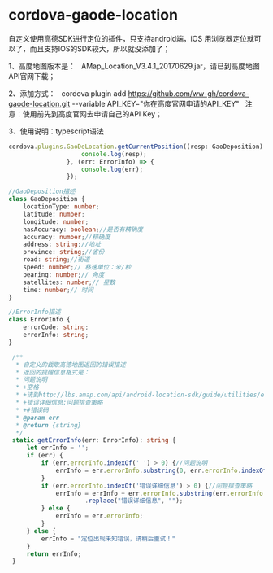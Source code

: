 # cordova-gaode-location
自定义使用高德SDK进行定位的插件，只支持android端，iOS 用浏览器定位就可以了，而且支持IOS的SDK较大，所以就没添加了；

1、高度地图版本是：
   AMap_Location_V3.4.1_20170629.jar，请已到高度地图API官网下载；
   
2、添加方式：
   cordova plugin add https://github.com/ww-gh/cordova-gaode-location.git --variable API_KEY="你在高度官网申请的API_KEY"
   注意：使用前先到高度官网去申请自己的API Key；
   
3、使用说明：typescript语法
```typescript
cordova.plugins.GaoDeLocation.getCurrentPosition((resp: GaoDeposition) => {
                    console.log(resp);
                }, (err: ErrorInfo) => {
                    console.log(err);
                });

//GaoDeposition描述
class GaoDeposition {
    locationType: number;
    latitude: number;
    longitude: number;
    hasAccuracy: boolean;//是否有精确度
    accuracy: number;//精确度
    address: string;//地址
    province: string;//省份
    road: string;//街道
    speed: number;// 移速单位：米/秒
    bearing: number;// 角度
    satellites: number;// 星数
    time: number;// 时间
}

//ErrorInfo描述 
class ErrorInfo {
    errorCode: string;
    errorInfo: string;
}

 /**
  * 自定义的截取高德地图返回的错误描述
  * 返回的提醒信息格式是：
  * 问题说明
  * +空格
  * +请到http://lbs.amap.com/api/android-location-sdk/guide/utilities/errorcode/查看错误码说明,
  * +错误详细信息:问题排查策略
  * +#错误码
  * @param err
  * @return {string}
  */
 static getErrorInfo(err: ErrorInfo): string {
     let errInfo = '';
     if (err) {
         if (err.errorInfo.indexOf(' ') > 0) {//问题说明
             errInfo = err.errorInfo.substring(0, err.errorInfo.indexOf(' '));
         }
         if (err.errorInfo.indexOf('错误详细信息') > 0) {//问题排查策略
             errInfo = errInfo + err.errorInfo.substring(err.errorInfo.indexOf('错误详细信息'), err.errorInfo.length)
                     .replace("错误详细信息", "");
         } else {
             errInfo = err.errorInfo;
         }
     } else {
         errInfo = "定位出现未知错误，请稍后重试！"
     }
     return errInfo;
 }
```
